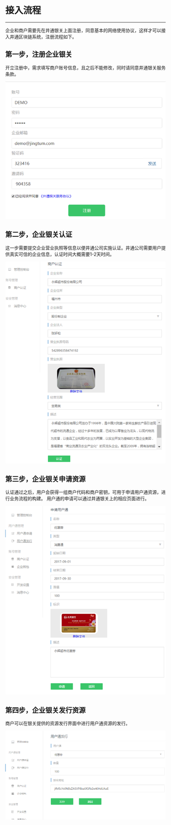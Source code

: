 # 接入流程

***

企业和商户需要先在井通银关上面注册，同意基本的网络使用协议，这样才可以接入井通区块链系统，注册流程如下。

## 第一步，注册企业银关

开立注册中，需求填写商户账号信息，且之后不能修改，同时请同意井通银关服务条款。

![avatar](./pic/business-register.jpg)

## 第二步，企业银关认证

这一步需要提交企业营业执照等信息以便井通公司实施认证。井通公司需要用户提供真实可信的企业信息，认证时间大概需要1-2天时间。

![avatar](./pic/business-verify.jpg)
## 第三步，企业银关申请资源

认证通过之后，用户会获得一组商户代码和商户密钥，可用于申请用户通资源，进行业务流程的构建。 用户通的申请可以通过井通银关上的相应页面进行。

![avatar](./pic/apply-tum.jpg)

## 第四步，企业银关发行资源

商户可以在银关提供的资源发行界面中进行用户通资源的发行。

![avatar](./pic/issue-tum.jpg)

